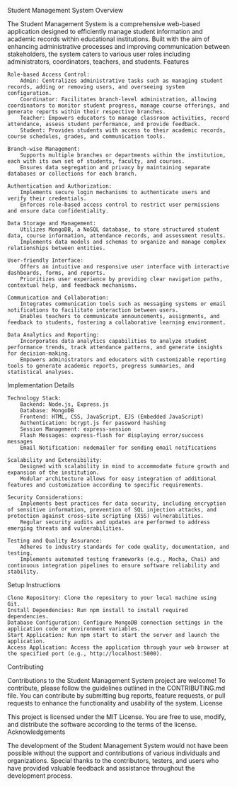 Student Management System
Overview

The Student Management System is a comprehensive web-based application designed to efficiently manage student information and academic records within educational institutions. Built with the aim of enhancing administrative processes and improving communication between stakeholders, the system caters to various user roles including administrators, coordinators, teachers, and students. 
Features

    Role-based Access Control:
        Admin: Centralizes administrative tasks such as managing student records, adding or removing users, and overseeing system configuration.
        Coordinator: Facilitates branch-level administration, allowing coordinators to monitor student progress, manage course offerings, and generate reports within their respective branches.
        Teacher: Empowers educators to manage classroom activities, record attendance, assess student performance, and provide feedback.
        Student: Provides students with access to their academic records, course schedules, grades, and communication tools.

    Branch-wise Management:
        Supports multiple branches or departments within the institution, each with its own set of students, faculty, and courses.
        Ensures data segregation and privacy by maintaining separate databases or collections for each branch.

    Authentication and Authorization:
        Implements secure login mechanisms to authenticate users and verify their credentials.
        Enforces role-based access control to restrict user permissions and ensure data confidentiality.

    Data Storage and Management:
        Utilizes MongoDB, a NoSQL database, to store structured student data, course information, attendance records, and assessment results.
        Implements data models and schemas to organize and manage complex relationships between entities.

    User-friendly Interface:
        Offers an intuitive and responsive user interface with interactive dashboards, forms, and reports.
        Prioritizes user experience by providing clear navigation paths, contextual help, and feedback mechanisms.

    Communication and Collaboration:
        Integrates communication tools such as messaging systems or email notifications to facilitate interaction between users.
        Enables teachers to communicate announcements, assignments, and feedback to students, fostering a collaborative learning environment.

    Data Analytics and Reporting:
        Incorporates data analytics capabilities to analyze student performance trends, track attendance patterns, and generate insights for decision-making.
        Empowers administrators and educators with customizable reporting tools to generate academic reports, progress summaries, and statistical analyses.

Implementation Details

    Technology Stack:
        Backend: Node.js, Express.js
        Database: MongoDB
        Frontend: HTML, CSS, JavaScript, EJS (Embedded JavaScript)
        Authentication: bcrypt.js for password hashing
        Session Management: express-session
        Flash Messages: express-flash for displaying error/success messages
        Email Notification: nodemailer for sending email notifications

    Scalability and Extensibility:
        Designed with scalability in mind to accommodate future growth and expansion of the institution.
        Modular architecture allows for easy integration of additional features and customization according to specific requirements.

    Security Considerations:
        Implements best practices for data security, including encryption of sensitive information, prevention of SQL injection attacks, and protection against cross-site scripting (XSS) vulnerabilities.
        Regular security audits and updates are performed to address emerging threats and vulnerabilities.

    Testing and Quality Assurance:
        Adheres to industry standards for code quality, documentation, and testing.
        Implements automated testing frameworks (e.g., Mocha, Chai) and continuous integration pipelines to ensure software reliability and stability.

Setup Instructions

    Clone Repository: Clone the repository to your local machine using Git.
    Install Dependencies: Run npm install to install required dependencies.
    Database Configuration: Configure MongoDB connection settings in the application code or environment variables.
    Start Application: Run npm start to start the server and launch the application.
    Access Application: Access the application through your web browser at the specified port (e.g., http://localhost:5000).

Contributing

Contributions to the Student Management System project are welcome! To contribute, please follow the guidelines outlined in the CONTRIBUTING.md file. You can contribute by submitting bug reports, feature requests, or pull requests to enhance the functionality and usability of the system.
License

This project is licensed under the MIT License. You are free to use, modify, and distribute the software according to the terms of the license.
Acknowledgements

The development of the Student Management System would not have been possible without the support and contributions of various individuals and organizations. Special thanks to the contributors, testers, and users who have provided valuable feedback and assistance throughout the development process.

